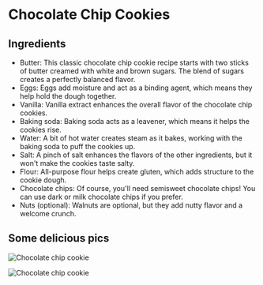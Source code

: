 # Chocolate Chip Cookies

## Ingredients

- Butter: This classic chocolate chip cookie recipe starts with two sticks of butter creamed with white and brown sugars. The blend of sugars creates a perfectly balanced flavor.
- Eggs: Eggs add moisture and act as a binding agent, which means they help hold the dough together.
- Vanilla: Vanilla extract enhances the overall flavor of the chocolate chip cookies.
- Baking soda: Baking soda acts as a leavener, which means it helps the cookies rise.
- Water: A bit of hot water creates steam as it bakes, working with the baking soda to puff the cookies up.
- Salt: A pinch of salt enhances the flavors of the other ingredients, but it won't make the cookies taste salty.
- Flour: All-purpose flour helps create gluten, which adds structure to the cookie dough.
- Chocolate chips: Of course, you'll need semisweet chocolate chips! You can use dark or milk chocolate chips if you prefer.
- Nuts (optional): Walnuts are optional, but they add nutty flavor and a welcome crunch.

## Some delicious pics

![Chocolate chip cookie](https://images.pexels.com/photos/14000525/pexels-photo-14000525.jpeg?auto=compress&cs=tinysrgb&w=1260&h=750&dpr=1)

![Chocolate chip cookie](https://images.pexels.com/photos/9424236/pexels-photo-9424236.jpeg?auto=compress&cs=tinysrgb&w=1260&h=750&dpr=1)
